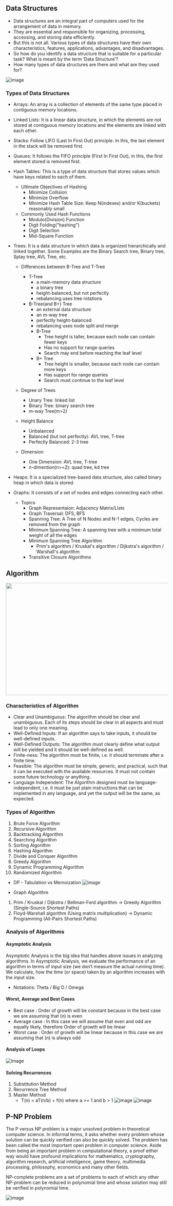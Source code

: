 ## Data Structures
- Data structures are an integral part of computers used for the arrangement of data in memory. 
- They are essential and responsible for organizing, processing, accessing, and storing data efficiently. 
- But this is not all. Various types of data structures have their own characteristics, features, applications, advantages, and disadvantages.
- So how do you identify a data structure that is suitable for a particular task? What is meant by the term ‘Data Structure’? 
- How many types of data structures are there and what are they used for?

![image](https://user-images.githubusercontent.com/105867034/178478615-f45c9c89-b567-426a-b291-82235248132f.png)

### Types of Data Structures
- Arrays: An array is a collection of elements of the same type placed in contiguous memory locations.
- Linked Lists: It is a linear data structure, in which the elements are not stored at contiguous memory locations and the elements are linked with each other.
- Stacks: Follow LIFO (Last In First Out) principle. In this, the last element in the stack will be removed first.
- Queues: It follows the FIFO principle (First In First Out), in this, the first element stored is removed first.
- Hash Tables: This is a type of data structure that stores values which have keys related to each of them.
    + Ultimate Objectives of Hashing
        + Minimize Collision
        + Minimize Overflow
        + Minimize Hash Table Size: Keep N(indexes) and/or K(buckets) reasonably small
    + Commonly Used Hash Functions
        + Modulo(Division) Function
        + Digit Folding("hashing")
        + Digit Selection
        + Mid-Square Function

- Trees: It is a data structure in which data is organized hierarchically and linked together. Some Examples are the Binary Search tree, Binary tree, Splay tree, AVL Tree, etc.
    + Differences between B-Tree and T-Tree
        + T-Tree
            + a main-memory data structure
            + a binary tree
            + height-balanced, but not perfectly
            + rebalancing uses tree rotations
        + B-Tree(and B+) Tree
            + an external data structure
            + an m-way tree
            + perfectly height-balanced
            + rebalancing uses node split and merge
            * B-Tree
                * Tree height is taller, because each node can contain fewer keys
                * Has no support for range queries
                * Search may end before reaching the leaf level
            * B+ Tree
                * Tree height is smaller, because each node can contain more keys
                * Has support for range queries
                * Search must continue to the leaf level

    + Degree of Trees
        + Unary Tree: linked list
        + Binary Tree: binary search tree
        + m-way Tree(m>2)
    + Height Balance
        + Unbalanced
        + Balanced (but not perfectly): AVL tree, T-tree
        + Perfectly Balanced: 2-3 tree
    + Dimension
        + One Dimension: AVL tree, T-tree
        + n-dimention(n>=2): quad tree, kd tree
    
- Heaps: It is a specialized tree-based data structure, also called binary heap in which data is stored.
- Graphs: It consists of a set of nodes and edges connecting each other.
    + Topics
        + Graph Representaion: Adjacency Matrix/Lists
        + Graph Traversal: DFS, BFS
        + Spanning Tree: A Tree of N Nodes and N-1 edges, Cycles are removed from the graph
        + Minimum Spanning Tree: A spanning tree with a minimum total weight of all the edges
        + Minimum Spanning Tree Algorithm
            + Prim's algorithm / Kruskal's algorithm / Dijkstra's algorithm / Warshall's algorithm
        + Transitive Closure Algorithms

## Algorithm
<img src=https://user-images.githubusercontent.com/105867034/178479808-21ab10ae-2842-4e71-8f65-8e64fee8a340.png width=600px height=350px></img>

### Characteristics of Algorithm
- Clear and Unambiguous: The algorithm should be clear and unambiguous. Each of its steps should be clear in all aspects and must lead to only one meaning.
- Well-Defined Inputs: If an algorithm says to take inputs, it should be well-defined inputs. 
- Well-Defined Outputs: The algorithm must clearly define what output will be yielded and it should be well-defined as well. 
- Finite-ness: The algorithm must be finite, i.e. it should terminate after a finite time.
- Feasible: The algorithm must be simple, generic, and practical, such that it can be executed with the available resources. It must not contain some future technology or anything.
- Language Independent: The Algorithm designed must be language-independent, i.e. it must be just plain instructions that can be implemented in any language, and yet the output will be the same, as expected.

### Types of Algorithm
1. Brute Force Algorithm             
2. Recursive Algorithm        
3. Backtracking Algorithm         
4. Searching Algorithm         
5. Sorting Algorithm         
6. Hashing Algorithm         
7. Divide and Conquer Algorithm          
8. Greedy Algorithm        
9. Dynamic Programming Algorithm         
10. Randomized Algorithm           

* DP - Tabulation vs Memoization
![image](https://user-images.githubusercontent.com/105867034/179345150-4a659eb6-657d-4543-97d9-13b16ffe2c58.png)

* Graph Algorithm
1. Prim / Kruskal / Dijkstra / Bellman-Ford algorithm -> Greedy Algorithm (Single-Source Shortest Paths)
2. Floyd-Warshall algorithm (Using matrix multiplication) -> Dynamic Programming (All-Pairs Shortest Paths)

### Analysis of Algorithms
#### Asymptotic Analysis
Asymptotic Analysis is the big idea that handles above issues in analyzing algorithms. In Asymptotic Analysis, we evaluate the performance of an algorithm in terms of input size (we don’t measure the actual running time). We calculate, how the time (or space) taken by an algorithm increases with the input size.
- Notations: Theta / Big O / Omega

#### Worst, Average and Best Cases
- Best case : Order of growth will be constant because in the best case we are assuming that (n) is even
- Average case : In this case we will assume that even and odd are equally likely, therefore Order of growth will be linear
- Worst case : Order of growth will be linear because in this case we are assuming that (n) is always odd

#### Analysis of Loops
![image](https://user-images.githubusercontent.com/105867034/178682126-ee262e93-a431-4587-9a08-4a2ae0c40b15.png)

#### Solving Recurrences
1. Substitution Method
2. Recurrence Tree Method
3. Master Method
    - T(n) = aT(n/b) + f(n) where a >= 1 and b > 1
    ![image](https://user-images.githubusercontent.com/105867034/178762463-84b67a44-a09c-4d01-bbfb-b45c39d0fe4d.png)
    ![image](https://user-images.githubusercontent.com/105867034/178763114-e74d2ad5-7b40-455d-96aa-8c63edea5f68.png)

## P-NP Problem
The P versus NP problem is a major unsolved problem in theoretical computer science. In informal terms, it asks whether every problem whose solution can be quickly verified can also be quickly solved.
The problem has been called the most important open problem in computer science. Aside from being an important problem in computational theory, a proof either way would have profound implications for mathematics, cryptography, algorithm research, artificial intelligence, game theory, multimedia processing, philosophy, economics and many other fields.

NP-complete problems are a set of problems to each of which any other NP-problem can be reduced in polynomial time and whose solution may still be verified in polynomial time.

![image](https://user-images.githubusercontent.com/105867034/180583274-adb21f60-60c4-4479-b844-c97c95832417.png)


